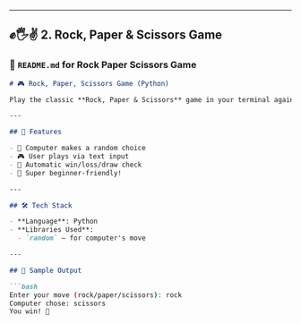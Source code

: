 
---

## ✊🖐✌ 2. Rock, Paper & Scissors Game

### 📘 `README.md` for Rock Paper Scissors Game

```markdown
# 🎮 Rock, Paper, Scissors Game (Python)

Play the classic **Rock, Paper & Scissors** game in your terminal against the computer using Python!

---

## 🚀 Features

- 🤖 Computer makes a random choice
- 🎮 User plays via text input
- 🧠 Automatic win/loss/draw check
- 🐍 Super beginner-friendly!

---

## 🛠️ Tech Stack

- **Language**: Python  
- **Libraries Used**:
  - `random` – for computer's move

---

## 📸 Sample Output

```bash
Enter your move (rock/paper/scissors): rock
Computer chose: scissors
You win! 🎉

